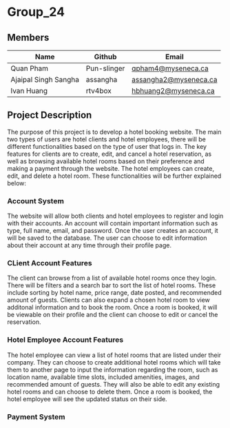 # Group_24

## Members
| Name              | Github      | Email                       |
| ----------------- | ----------- | --------------------------- |
| Quan Pham         | Pun-slinger | qpham4@myseneca.ca          |
| Ajaipal Singh Sangha | assangha    | assangha2@myseneca.ca   |
| Ivan Huang        | rtv4box     | hbhuang2@myseneca.ca        |

## Project Description
The purpose of this project is to develop a hotel booking website. The main two types of users are hotel clients and hotel employees, there will be different functionalities based on the type of user that logs in. The key features for clients are to create, edit, and cancel a hotel reservation, as well as browsing available hotel rooms based on their preference and making a payment through the website. The hotel employees can create, edit, and delete a hotel room. These functionalities will be further explained below:

### Account System
The website will allow both clients and hotel employees to register and login with their accounts. An account will contain important information such as type, full name, email, and password. Once the user creates an account, it will be saved to the database. The user can choose to edit information about their account at any time through their profile page.

### CLient Account Features
The client can browse from a list of available hotel rooms once they login. There will be filters and a search bar to sort the list of hotel rooms. These include sorting by hotel name, price range, date posted, and recommended amount of guests. Clients can also expand a chosen hotel room to view additonal information and to book the room. Once a room is booked, it will be viewable on their profile and the client can choose to edit or cancel the reservation.

### Hotel Employee Account Features
The hotel employee can view a list of hotel rooms that are listed under their company. They can choose to create additional hotel rooms which will take them to another page to input the information regarding the room, such as location name, available time slots, included amenities, images, and recommended amount of guests. They will also be able to edit any existing hotel rooms and can choose to delete them. Once a room is booked, the hotel employee will see the updated status on their side.

### Payment System
